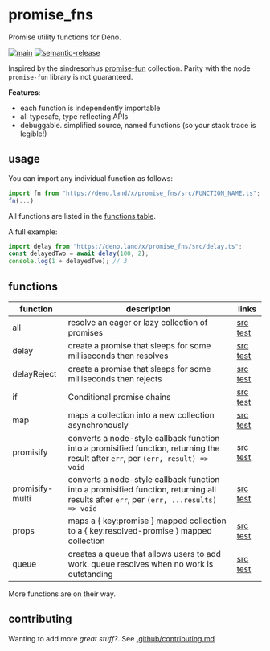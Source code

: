 # promise_fns

Promise utility functions for Deno.

[![main](https://github.com/cdaringe/promise_fns/actions/workflows/main.yml/badge.svg)](https://github.com/cdaringe/promise_fns/actions/workflows/main.yml)
[![semantic-release](https://img.shields.io/badge/%20%20%F0%9F%93%A6%F0%9F%9A%80-semantic--release-e10079.svg)](https://github.com/semantic-release/semantic-release)

Inspired by the sindresorhus
[promise-fun](https://github.com/sindresorhus/promise-fun) collection. Parity
with the node `promise-fun` library is not guaranteed.

**Features**:

- each function is independently importable
- all typesafe, type reflecting APIs
- debuggable. simplified source, named functions (so your stack trace is
  legible!)

## usage

You can import any individual function as follows:

```ts
import fn from "https://deno.land/x/promise_fns/src/FUNCTION_NAME.ts";
fn(...)
```

All functions are listed in the [functions table](#functions).

A full example:

```ts
import delay from "https://deno.land/x/promise_fns/src/delay.ts";
const delayedTwo = await delay(100, 2);
console.log(1 + delayedTwo); // 3
```

## functions

<!-- LINKS-START -->
<!-- this table is auto-generated. see .rad/docs.ts -->

| function        | description                                                                                                                             | links                                                                  |
| --------------- | --------------------------------------------------------------------------------------------------------------------------------------- | ---------------------------------------------------------------------- |
| all             | resolve an eager or lazy collection of promises                                                                                         | [src](./src/all.ts) [test](./test/all.test.ts)                         |
| delay           | create a promise that sleeps for some milliseconds then resolves                                                                        | [src](./src/delay.ts) [test](./test/delay.test.ts)                     |
| delayReject     | create a promise that sleeps for some milliseconds then rejects                                                                         | [src](./src/delayReject.ts) [test](./test/delayReject.test.ts)         |
| if              | Conditional promise chains                                                                                                              | [src](./src/if.ts) [test](./test/if.test.ts)                           |
| map             | maps a collection into a new collection asynchronously                                                                                  | [src](./src/map.ts) [test](./test/map.test.ts)                         |
| promisify       | converts a node-style callback function into a promisified function, returning the result after `err`, per `(err, result) => void`      | [src](./src/promisify.ts) [test](./test/promisify.test.ts)             |
| promisify-multi | converts a node-style callback function into a promisified function, returning all results after `err`, per `(err, ...results) => void` | [src](./src/promisify-multi.ts) [test](./test/promisify-multi.test.ts) |
| props           | maps a { key:promise } mapped collection to a { key:resolved-promise } mapped collection                                                | [src](./src/props.ts) [test](./test/props.test.ts)                     |
| queue           | creates a queue that allows users to add work. queue resolves when no work is outstanding                                               | [src](./src/queue.ts) [test](./test/queue.test.ts)                     |

<!-- LINKS-END -->

More functions are on their way.

## contributing

Wanting to add more _great stuff?_. See
[.github/contributing.md](.github/contributing.md)
